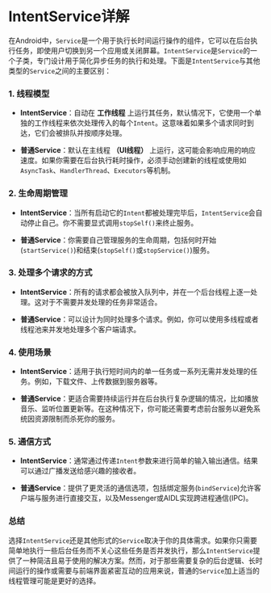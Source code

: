 # IntentService详解

在Android中，`Service`是一个用于执行长时间运行操作的组件，它可以在后台执行任务，即使用户切换到另一个应用或关闭屏幕。`IntentService`是`Service`的一个子类，专门设计用于简化异步任务的执行和处理。下面是`IntentService`与其他类型的`Service`之间的主要区别：

### 1. **线程模型**

- **IntentService**：自动在 **工作线程** 上运行其任务，默认情况下，它使用一个单独的工作线程来依次处理传入的每个`Intent`。这意味着如果多个请求同时到达，它们会被排队并按顺序处理。
  
- **普通Service**：默认在主线程 **（UI线程）** 上运行，这可能会影响应用的响应速度。如果你需要在后台执行耗时操作，必须手动创建新的线程或使用如`AsyncTask`、`HandlerThread`、`Executors`等机制。

### 2. **生命周期管理**

- **IntentService**：当所有启动它的`Intent`都被处理完毕后，`IntentService`会自动停止自己。你不需要显式调用`stopSelf()`来终止服务。
  
- **普通Service**：你需要自己管理服务的生命周期，包括何时开始(`startService()`)和结束(`stopSelf()`或`stopService()`)服务。

### 3. **处理多个请求的方式**

- **IntentService**：所有的请求都会被放入队列中，并在一个后台线程上逐一处理。这对于不需要并发处理的任务非常适合。
  
- **普通Service**：可以设计为同时处理多个请求。例如，你可以使用多线程或者线程池来并发地处理多个客户端请求。

### 4. **使用场景**

- **IntentService**：适用于执行短时间内的单一任务或一系列无需并发处理的任务。例如，下载文件、上传数据到服务器等。
  
- **普通Service**：更适合需要持续运行并在后台执行复杂逻辑的情况，比如播放音乐、监听位置更新等。在这种情况下，你可能还需要考虑前台服务以避免系统因资源限制而杀死你的服务。

### 5. **通信方式**

- **IntentService**：通常通过传递`Intent`参数来进行简单的输入输出通信。结果可以通过广播发送给感兴趣的接收者。
  
- **普通Service**：提供了更灵活的通信选项，包括绑定服务(`bindService`)允许客户端与服务进行直接交互，以及Messenger或AIDL实现跨进程通信(IPC)。

### 总结

选择`IntentService`还是其他形式的`Service`取决于你的具体需求。如果你只需要简单地执行一些后台任务而不关心这些任务是否并发执行，那么`IntentService`提供了一种简洁且易于使用的解决方案。然而，对于那些需要复杂的后台逻辑、长时间运行的操作或需要与前端界面紧密互动的应用来说，普通的`Service`加上适当的线程管理可能是更好的选择。